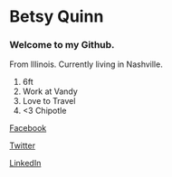 # Betsy Quinn

### Welcome to my Github.

From Illinois. Currently living in Nashville.

1. 6ft
2. Work at Vandy
3. Love to Travel
4. <3 Chipotle

[Facebook](https://www.facebook.com/betsy.quinn)

[Twitter](https://twitter.com/betsyq9)

[LinkedIn](https://www.linkedin.com/in/betsyq9)
